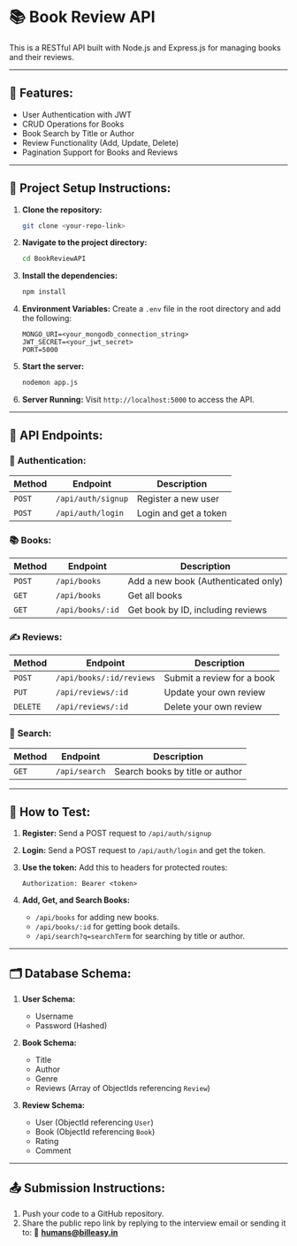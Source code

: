 # 📚 Book Review API

This is a RESTful API built with Node.js and Express.js for managing books and their reviews.

---

## 🚀 Features:

* User Authentication with JWT
* CRUD Operations for Books
* Book Search by Title or Author
* Review Functionality (Add, Update, Delete)
* Pagination Support for Books and Reviews

---

## 📂 Project Setup Instructions:

1. **Clone the repository:**

   ```bash
   git clone <your-repo-link>
   ```

2. **Navigate to the project directory:**

   ```bash
   cd BookReviewAPI
   ```

3. **Install the dependencies:**

   ```bash
   npm install
   ```

4. **Environment Variables:**
   Create a `.env` file in the root directory and add the following:

   ```env
   MONGO_URI=<your_mongodb_connection_string>
   JWT_SECRET=<your_jwt_secret>
   PORT=5000
   ```

5. **Start the server:**

   ```bash
   nodemon app.js
   ```

6. **Server Running:**
   Visit `http://localhost:5000` to access the API.

---

## 🔄 API Endpoints:

### 🔑 **Authentication:**

| Method | Endpoint           | Description           |
| ------ | ------------------ | --------------------- |
| `POST` | `/api/auth/signup` | Register a new user   |
| `POST` | `/api/auth/login`  | Login and get a token |

### 📚 **Books:**

| Method | Endpoint         | Description                         |
| ------ | ---------------- | ----------------------------------- |
| `POST` | `/api/books`     | Add a new book (Authenticated only) |
| `GET`  | `/api/books`     | Get all books                       |
| `GET`  | `/api/books/:id` | Get book by ID, including reviews   |

### ✍️ **Reviews:**

| Method   | Endpoint                 | Description                |
| -------- | ------------------------ | -------------------------- |
| `POST`   | `/api/books/:id/reviews` | Submit a review for a book |
| `PUT`    | `/api/reviews/:id`       | Update your own review     |
| `DELETE` | `/api/reviews/:id`       | Delete your own review     |

### 🔎 **Search:**

| Method | Endpoint      | Description                     |
| ------ | ------------- | ------------------------------- |
| `GET`  | `/api/search` | Search books by title or author |

---

## 📝 How to Test:

1. **Register:** Send a POST request to `/api/auth/signup`
2. **Login:** Send a POST request to `/api/auth/login` and get the token.
3. **Use the token:**
   Add this to headers for protected routes:

   ```
   Authorization: Bearer <token>
   ```
4. **Add, Get, and Search Books:**

   * `/api/books` for adding new books.
   * `/api/books/:id` for getting book details.
   * `/api/search?q=searchTerm` for searching by title or author.

---

## 🗂️ Database Schema:

1. **User Schema:**

   * Username
   * Password (Hashed)

2. **Book Schema:**

   * Title
   * Author
   * Genre
   * Reviews (Array of ObjectIds referencing `Review`)

3. **Review Schema:**

   * User (ObjectId referencing `User`)
   * Book (ObjectId referencing `Book`)
   * Rating
   * Comment

---

## 📤 Submission Instructions:

1. Push your code to a GitHub repository.
2. Share the public repo link by replying to the interview email or sending it to:
   📧 **[humans@billeasy.in](mailto:humans@billeasy.in)**

